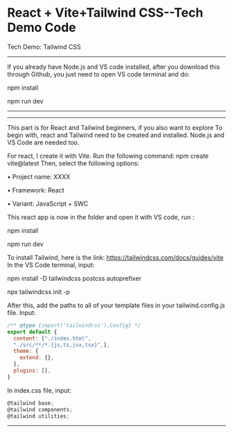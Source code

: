 # React + Vite+Tailwind CSS--Tech Demo Code      
Tech Demo: Tailwind CSS

***
If you already have Node.js and VS code installed, after you download this through Github, you just need to open 
VS code terminal and do:

npm install

npm run dev


***

***
This part is for React and Tailwind beginners, if you also want to explore
To begin with, react and Tailwind need to be created and installed. Node.js and VS Code are needed too.

For react, I create it with Vite. Run the following command: npm create vite@latest 
Then, select the following options:

•	Project name: XXXX 

•	Framework: React

•	Variant: JavaScript + SWC

This react app is now in the folder and open it with VS code, run :

npm install

npm run dev


To install Tailwind, here is the link: https://tailwindcss.com/docs/guides/vite  In the VS Code terminal, input:

npm install -D tailwindcss postcss autoprefixer

npx tailwindcss init -p

After this, add the paths to all of your template files in your tailwind.config.js file. Input:

```javascript
/** @type {import('tailwindcss').Config} */
export default {
  content: ["./index.html",
  "./src/**/*.{js,ts,jsx,tsx}",],
  theme: {
    extend: {},
  },
  plugins: [],
}
```

In index.css file, input: 
```javascript
@tailwind base;
@tailwind components;
@tailwind utilities;

```
***

